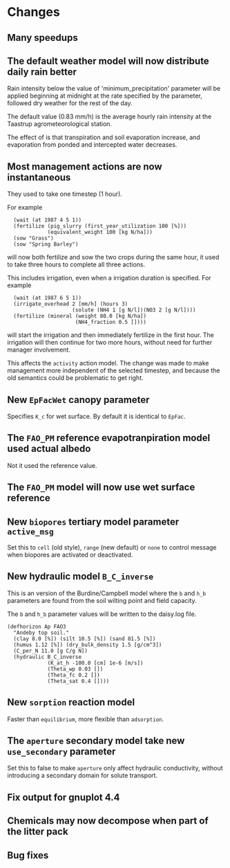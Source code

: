 # Changes #

## Many speedups ##

## The default weather model will now distribute daily rain better ##

Rain intensity below the value of 'minimum\_precipitation' parameter
will be applied beginning at midnight at the rate specified by the
parameter, followed dry weather for the rest of the day.

The default value (0.83 mm/h) is the average hourly rain intensity at
the Taastrup agrometeorological station.

The effect of is that transpiration and soil evaporation increase, and
evaporation from ponded and intercepted water decreases.

## Most management actions are now instantaneous ##

They used to take one timestep (1 hour).

For example

```
  (wait (at 1987 4 5 1))
  (fertilize (pig_slurry (first_year_utilization 100 [%]))
             (equivalent_weight 100 [kg N/ha]))
  (sow "Grass")
  (sow "Spring Barley")
```

will now both fertilize and sow the two crops during the same hour, it
used to take three hours to complete all three actions.

This includes irrigation, even when a irrigation duration is
specified.  For example

```
  (wait (at 1987 6 5 1))
  (irrigate_overhead 2 [mm/h] (hours 3)
                     (solute (NH4 1 [g N/l])(NO3 2 [g N/l])))
  (fertilize (mineral (weight 80.0 [kg N/ha])
                      (NH4_fraction 0.5 [])))
```

will start the irrigation and then immediately fertilize in the first
hour.  The irrigation will then continue for two more hours, without
need for further manager involvement.

This affects the `activity` action model.  The change was made to make
management more independent of the selected timestep, and because the
old semantics could be problematic to get right.

## New `EpFacWet` canopy parameter ##

Specifies `K_c` for wet surface.  By default it is identical to `EpFac`.

## The `FAO_PM` reference evapotranpiration model used actual albedo ##

Not it used the reference value.

## The `FAO_PM` model will now use wet surface reference ##

## New `biopores` tertiary model parameter `active_msg` ##

Set this to `cell` (old style), `range` (new default) or `none` to control
message when biopores are activated or deactivated.

## New hydraulic model `B_C_inverse` ##

This is an version of the Burdine/Campbell model where the `b` and
`h_b` parameters are found from the soil wilting point and field
capacity.

The `b` and `h_b` parameter values will be written to the daisy.log
file.

```
(defhorizon Ap FAO3
  "Andeby top soil."
  (clay 8.0 [%]) (silt 10.5 [%]) (sand 81.5 [%])
  (humus 1.12 [%]) (dry_bulk_density 1.5 [g/cm^3])
  (C_per_N 11.0 [g C/g N])
  (hydraulic B_C_inverse 
             (K_at_h -100.0 [cm] 1e-6 [m/s])       
             (Theta_wp 0.03 [])
             (Theta_fc 0.2 [])
             (Theta_sat 0.4 [])))
```

## New `sorption` reaction model ##

Faster than `equilibrium`, more flexible than `adsorption`.

## The `aperture` secondary model take new `use_secondary` parameter ##

Set this to false to make `aperture` only affect hydraulic
conductivity, without introducing a secondary domain for solute
transport.

## Fix output for gnuplot 4.4 ##

## Chemicals may now decompose when part of the litter pack ##

## Bug fixes ##